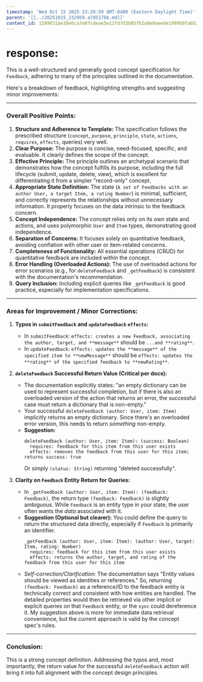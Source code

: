 ```yaml
---
timestamp: 'Wed Oct 15 2025 23:29:59 GMT-0400 (Eastern Daylight Time)'
parent: '[[../20251015_232959.a7d517bb.md]]'
content_id: 1189031ae38e6ca7e07cdeae5e12fd7d3b05fb2a8e9aeede1999b9fa6b244af0
---
```


# response:

This is a well-structured and generally good concept specification for `Feedback`, adhering to many of the principles outlined in the documentation.

Here's a breakdown of feedback, highlighting strengths and suggesting minor improvements:

***

### Overall Positive Points:

1. **Structure and Adherence to Template:** The specification follows the prescribed structure (`concept`, `purpose`, `principle`, `state`, `actions`, `requires`, `effects`, queries) very well.
2. **Clear Purpose:** The purpose is concise, need-focused, specific, and evaluable. It clearly defines the scope of the concept.
3. **Effective Principle:** The principle outlines an archetypal scenario that demonstrates how the concept fulfills its purpose, including the full lifecycle (submit, update, delete, view), which is excellent for differentiating it from a simpler "record-only" concept.
4. **Appropriate State Definition:** The state (`A set of Feedbacks with an author User, a target Item, a rating Number`) is minimal, sufficient, and correctly represents the relationships without unnecessary information. It properly focuses on the data intrinsic to the feedback concern.
5. **Concept Independence:** The concept relies only on its own state and actions, and uses polymorphic `User` and `Item` types, demonstrating good independence.
6. **Separation of Concerns:** It focuses solely on quantitative feedback, avoiding conflation with other user or item-related concerns.
7. **Completeness of Functionality:** All essential operations (CRUD) for quantitative feedback are included within the concept.
8. **Error Handling (Overloaded Actions):** The use of overloaded actions for error scenarios (e.g., for `deleteFeedback` and `_getFeedback`) is consistent with the documentation's recommendation.
9. **Query Inclusion:** Including explicit queries like `_getFeedback` is good practice, especially for implementation specifications.

***

### Areas for Improvement / Minor Corrections:

1. **Typos in `submitFeedback` and `updateFeedback` `effects`:**
   * In `submitFeedback`: `effects: creates a new Feedback, associating the author, target, and **message**` should be `...and **rating**`.
   * In `updateFeedback`: `effects: updates the **message** of the specified item to **newMessage**` should be `effects: updates the **rating** of the specified feedback to **newRating**`.

2. **`deleteFeedback` Successful Return Value (Critical per docs):**
   * The documentation explicitly states: "an empty dictionary can be used to represent successful completion, but if there is also an overloaded version of the action that returns an error, the successful case must return a dictionary that is non-empty."
   * Your successful `deleteFeedback (author: User, item: Item)` implicitly returns an empty dictionary. Since there's an overloaded error version, this needs to return *something* non-empty.
   * **Suggestion:**
     ```
     deleteFeedback (author: User, item: Item): (success: Boolean)
       requires: feedback for this item from this user exists
       effects: removes the feedback from this user for this item; returns success: true
     ```
     Or simply `(status: String)` returning "deleted successfully".

3. **Clarity on `Feedback` Entity Return for Queries:**
   * In `_getFeedback (author: User, item: Item): (feedback: Feedback)`, the return type `(feedback: Feedback)` is slightly ambiguous. While `Feedback` is an entity type in your state, the user often wants the *data* associated with it.
   * **Suggestion (Optional but clearer):** You could define the query to return the structured data directly, especially if `Feedback` is primarily an identifier.
     ```
     _getFeedback (author: User, item: Item): (author: User, target: Item, rating: Number)
       requires: feedback for this item from this user exists
       effects: returns the author, target, and rating of the feedback from this user for this item
     ```
   * *Self-correction/Clarification:* The documentation says "Entity values should be viewed as identities or references." So, returning `(feedback: Feedback)` as a reference/ID to the feedback entity is technically correct and consistent with how entities are handled. The detailed properties would then be retrieved via other implicit or explicit queries on that `Feedback` entity, or the `sync` could dereference it. My suggestion above is more for immediate data retrieval convenience, but the current approach is valid by the concept spec's rules.

***

### Conclusion:

This is a strong concept definition. Addressing the typos and, most importantly, the return value for the successful `deleteFeedback` action will bring it into full alignment with the concept design principles.
